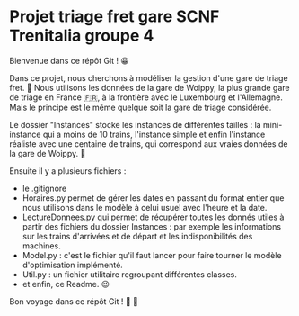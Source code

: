 # Projet triage fret gare SCNF Trenitalia groupe 4

Bienvenue dans ce répôt Git ! :grinning:

Dans ce projet, nous cherchons à modéliser la gestion d'une gare de triage fret. :steam_locomotive: Nous utilisons les données de la gare de Woippy, la plus grande gare de triage en France :fr:, à la frontière avec le Luxembourg et l'Allemagne. Mais le principe est le même quelque soit la gare de triage considérée.

Le dossier "Instances" stocke les instances de différentes tailles : la mini-instance qui a moins de 10 trains, l'instance simple et enfin l'instance réaliste avec une centaine de trains, qui correspond aux vraies données de la gare de Woippy. :train2:

Ensuite il y a plusieurs fichiers :
- le .gitignore
- Horaires.py permet de gérer les dates en passant du format entier que nous utilisons dans le modèle à celui usuel avec l'heure et la date.
- LectureDonnees.py qui permet de récupérer toutes les donnés utiles à partir des fichiers du dossier Instances : par exemple les informations sur les trains d'arrivées et de départ et les indisponibilités des machines.
- Model.py : c'est le fichier qu'il faut lancer pour faire tourner le modèle d'optimisation implémenté.
- Util.py : un fichier utilitaire regroupant différentes classes.
- et enfin, ce Readme. :wink:

Bon voyage dans ce répôt Git ! :roller_coaster: :runner:
